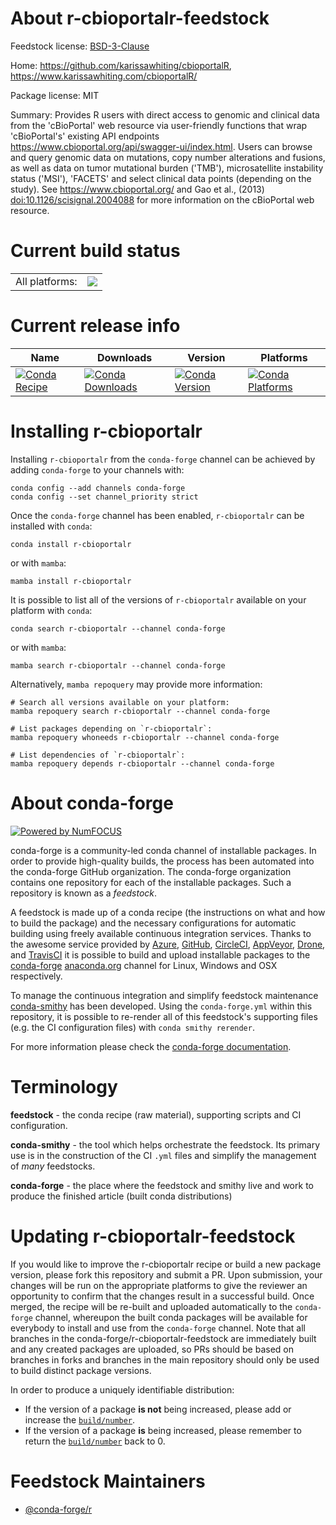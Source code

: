 About r-cbioportalr-feedstock
=============================

Feedstock license: [BSD-3-Clause](https://github.com/conda-forge/r-cbioportalr-feedstock/blob/main/LICENSE.txt)

Home: https://github.com/karissawhiting/cbioportalR, https://www.karissawhiting.com/cbioportalR/

Package license: MIT

Summary: Provides R users with direct access to genomic and clinical data from the 'cBioPortal' web resource via user-friendly functions that wrap 'cBioPortal's' existing API endpoints <https://www.cbioportal.org/api/swagger-ui/index.html>. Users can browse and query genomic data on mutations, copy number alterations and fusions, as well as data on tumor mutational burden ('TMB'), microsatellite instability status ('MSI'), 'FACETS' and select clinical data points (depending on the study). See <https://www.cbioportal.org/> and Gao et al., (2013) <doi:10.1126/scisignal.2004088> for more information on the cBioPortal web resource.

Current build status
====================


<table><tr><td>All platforms:</td>
    <td>
      <a href="https://dev.azure.com/conda-forge/feedstock-builds/_build/latest?definitionId=17140&branchName=main">
        <img src="https://dev.azure.com/conda-forge/feedstock-builds/_apis/build/status/r-cbioportalr-feedstock?branchName=main">
      </a>
    </td>
  </tr>
</table>

Current release info
====================

| Name | Downloads | Version | Platforms |
| --- | --- | --- | --- |
| [![Conda Recipe](https://img.shields.io/badge/recipe-r--cbioportalr-green.svg)](https://anaconda.org/conda-forge/r-cbioportalr) | [![Conda Downloads](https://img.shields.io/conda/dn/conda-forge/r-cbioportalr.svg)](https://anaconda.org/conda-forge/r-cbioportalr) | [![Conda Version](https://img.shields.io/conda/vn/conda-forge/r-cbioportalr.svg)](https://anaconda.org/conda-forge/r-cbioportalr) | [![Conda Platforms](https://img.shields.io/conda/pn/conda-forge/r-cbioportalr.svg)](https://anaconda.org/conda-forge/r-cbioportalr) |

Installing r-cbioportalr
========================

Installing `r-cbioportalr` from the `conda-forge` channel can be achieved by adding `conda-forge` to your channels with:

```
conda config --add channels conda-forge
conda config --set channel_priority strict
```

Once the `conda-forge` channel has been enabled, `r-cbioportalr` can be installed with `conda`:

```
conda install r-cbioportalr
```

or with `mamba`:

```
mamba install r-cbioportalr
```

It is possible to list all of the versions of `r-cbioportalr` available on your platform with `conda`:

```
conda search r-cbioportalr --channel conda-forge
```

or with `mamba`:

```
mamba search r-cbioportalr --channel conda-forge
```

Alternatively, `mamba repoquery` may provide more information:

```
# Search all versions available on your platform:
mamba repoquery search r-cbioportalr --channel conda-forge

# List packages depending on `r-cbioportalr`:
mamba repoquery whoneeds r-cbioportalr --channel conda-forge

# List dependencies of `r-cbioportalr`:
mamba repoquery depends r-cbioportalr --channel conda-forge
```


About conda-forge
=================

[![Powered by
NumFOCUS](https://img.shields.io/badge/powered%20by-NumFOCUS-orange.svg?style=flat&colorA=E1523D&colorB=007D8A)](https://numfocus.org)

conda-forge is a community-led conda channel of installable packages.
In order to provide high-quality builds, the process has been automated into the
conda-forge GitHub organization. The conda-forge organization contains one repository
for each of the installable packages. Such a repository is known as a *feedstock*.

A feedstock is made up of a conda recipe (the instructions on what and how to build
the package) and the necessary configurations for automatic building using freely
available continuous integration services. Thanks to the awesome service provided by
[Azure](https://azure.microsoft.com/en-us/services/devops/), [GitHub](https://github.com/),
[CircleCI](https://circleci.com/), [AppVeyor](https://www.appveyor.com/),
[Drone](https://cloud.drone.io/welcome), and [TravisCI](https://travis-ci.com/)
it is possible to build and upload installable packages to the
[conda-forge](https://anaconda.org/conda-forge) [anaconda.org](https://anaconda.org/)
channel for Linux, Windows and OSX respectively.

To manage the continuous integration and simplify feedstock maintenance
[conda-smithy](https://github.com/conda-forge/conda-smithy) has been developed.
Using the ``conda-forge.yml`` within this repository, it is possible to re-render all of
this feedstock's supporting files (e.g. the CI configuration files) with ``conda smithy rerender``.

For more information please check the [conda-forge documentation](https://conda-forge.org/docs/).

Terminology
===========

**feedstock** - the conda recipe (raw material), supporting scripts and CI configuration.

**conda-smithy** - the tool which helps orchestrate the feedstock.
                   Its primary use is in the construction of the CI ``.yml`` files
                   and simplify the management of *many* feedstocks.

**conda-forge** - the place where the feedstock and smithy live and work to
                  produce the finished article (built conda distributions)


Updating r-cbioportalr-feedstock
================================

If you would like to improve the r-cbioportalr recipe or build a new
package version, please fork this repository and submit a PR. Upon submission,
your changes will be run on the appropriate platforms to give the reviewer an
opportunity to confirm that the changes result in a successful build. Once
merged, the recipe will be re-built and uploaded automatically to the
`conda-forge` channel, whereupon the built conda packages will be available for
everybody to install and use from the `conda-forge` channel.
Note that all branches in the conda-forge/r-cbioportalr-feedstock are
immediately built and any created packages are uploaded, so PRs should be based
on branches in forks and branches in the main repository should only be used to
build distinct package versions.

In order to produce a uniquely identifiable distribution:
 * If the version of a package **is not** being increased, please add or increase
   the [``build/number``](https://docs.conda.io/projects/conda-build/en/latest/resources/define-metadata.html#build-number-and-string).
 * If the version of a package **is** being increased, please remember to return
   the [``build/number``](https://docs.conda.io/projects/conda-build/en/latest/resources/define-metadata.html#build-number-and-string)
   back to 0.

Feedstock Maintainers
=====================

* [@conda-forge/r](https://github.com/orgs/conda-forge/teams/r/)

